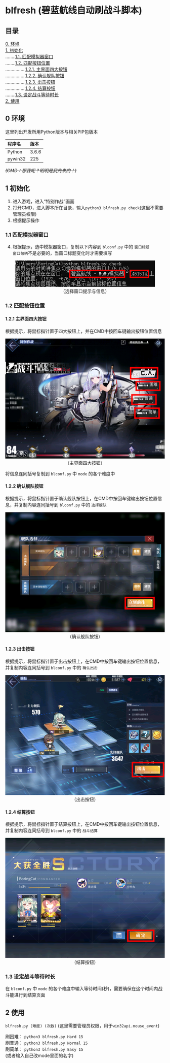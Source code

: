 # blfresh (碧蓝航线自动刷战斗脚本)

## 目录  

[0. 环境 ](#0)  
[1. 初始化 ](#1)  
........[1.1. 匹配模拟器窗口 ](#1.1)  
........[1.2. 匹配按钮位置 ](#1.2)  
................[1.2.1. 主界面四大按钮 ](#1.2.1)  
................[1.2.2. 确认舰队按钮 ](#1.2.2)  
................[1.2.3. 出击按钮 ](#1.2.3)  
................[1.2.4. 结算按钮 ](#1.2.4)  
........[1.3. 设定战斗等待时长 ](#1.3)  
[2. 使用 ](#2)  

<h2 name="0">0 环境</h2>

这里列出开发所用Python版本与相关PIP包版本

|程序名|版本|
|:----|:---|
|Python|3.6.6|
|pywin32|225|

~~_(CMD：那我呢？明明是我先来的！)_~~

<h2 name="1">1 初始化</h2>

1. 进入游戏，进入“特别作战”画面  
2. 打开CMD，进入脚本所在目录，输入`python3 blfresh.py check`(这里不需要管理员权限)  
3. 根据提示操作  

<h3 name="1.1">1.1 匹配模拟器窗口</h3>

4. 根据提示，选中模拟器窗口，复制以下内容到 `blconf.py` 中的 `窗口标题`  
`窗口句柄`不是必要的，当窗口标题变化时才需要填写
<div align="center">
  <img src="https://github.com/BoringCat/blfresh/blob/master/images/SelectWindow.png" alt=""/><br />
  （选择窗口提示与信息）
</div>

<h3 name="1.2">1.2 匹配按钮位置</h3>

<h4 name="1.2.1">1.2.1 主界面四大按钮</h4>

根据提示，将鼠标指针置于四大按钮上，并在CMD中按回车键输出按钮位置信息
<div align="center">
  <img src="https://github.com/BoringCat/blfresh/blob/master/images/MainPage.png" alt=""/><br />
  （主界面四大按钮）
</div>

将信息连同括号复制到 `blconf.py` 中 `mode` 的各个难度中

<h4 name="1.2.2">1.2.2 确认舰队按钮</h4>

根据提示，将鼠标指针置于确认舰队按钮上，在CMD中按回车键输出按钮位置信息，并复制内容连同括号到 `blconf.py` 中的 `选择舰队` 
<div align="center">
  <img src="https://github.com/BoringCat/blfresh/blob/master/images/Fleet_Select.png" alt=""/><br />
  （确认舰队按钮）
</div>

<h4 name="1.2.3">1.2.3 出击按钮</h4>

根据提示，将鼠标指针置于出击按钮上，在CMD中按回车键输出按钮位置信息，并复制内容连同括号到 `blconf.py` 中的 `确认出击` 
<div align="center">
  <img src="https://github.com/BoringCat/blfresh/blob/master/images/Weigh_Anchor.png" alt=""/><br />
  （出击按钮）
</div>

<h4 name="1.2.4">1.2.4 结算按钮</h4>

根据提示，将鼠标指针置于结算按钮上，在CMD中按回车键输出按钮位置信息，并复制内容连同括号到 `blconf.py` 中的 `战斗结算` 
<div align="center">
  <img src="https://github.com/BoringCat/blfresh/blob/master/images/Victory.png" alt=""/><br />
  （结算按钮）
</div>

<h3 name="1.3">1.3 设定战斗等待时长</h3>

在 `blconf.py` 中 `mode` 的各个难度中输入等待时间(秒)，需要确保在这个时间内战斗能进行到结算页面

<h2 name="2">2 使用</h2>

`blfresh.py (难度) (次数)` (这里需要管理员权限，用于`win32api.mouse_event`)

刷困难： `python3 blfresh.py Hard 15`  
刷普通： `python3 blfresh.py Normal 15`  
刷简单： `python3 blfresh.py Easy 15`  
(或者输入自己改mode里面的名字)
